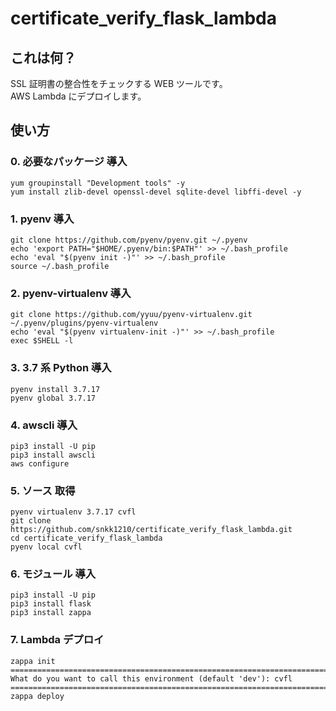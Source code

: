 certificate_verify_flask_lambda
=========

## これは何？

SSL 証明書の整合性をチェックする WEB ツールです。  
AWS Lambda にデプロイします。

## 使い方

### 0. 必要なパッケージ 導入

```
yum groupinstall "Development tools" -y
yum install zlib-devel openssl-devel sqlite-devel libffi-devel -y
```

### 1. pyenv 導入

```
git clone https://github.com/pyenv/pyenv.git ~/.pyenv
echo 'export PATH="$HOME/.pyenv/bin:$PATH"' >> ~/.bash_profile
echo 'eval "$(pyenv init -)"' >> ~/.bash_profile
source ~/.bash_profile
```

### 2. pyenv-virtualenv 導入

```
git clone https://github.com/yyuu/pyenv-virtualenv.git ~/.pyenv/plugins/pyenv-virtualenv
echo 'eval "$(pyenv virtualenv-init -)"' >> ~/.bash_profile
exec $SHELL -l
```

### 3. 3.7 系 Python 導入

```
pyenv install 3.7.17
pyenv global 3.7.17
```

### 4. awscli 導入

```
pip3 install -U pip
pip3 install awscli
aws configure
```

### 5. ソース 取得

```
pyenv virtualenv 3.7.17 cvfl
git clone https://github.com/snkk1210/certificate_verify_flask_lambda.git 
cd certificate_verify_flask_lambda
pyenv local cvfl
```

### 6. モジュール 導入

```
pip3 install -U pip
pip3 install flask
pip3 install zappa
```

### 7. Lambda デプロイ

```
zappa init
===========================================================================
What do you want to call this environment (default 'dev'): cvfl
===========================================================================
zappa deploy